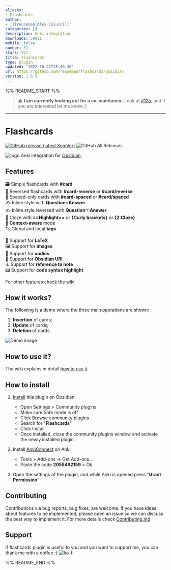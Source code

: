 ```yaml
---
aliases:
- Flashcards
author:
- '[[reuseman|Alex Colucci]]'
categories: []
description: Anki integration
downloads: 50811
mobile: false
number: 51
stars: 921
title: Flashcards
type: plugin
updated: '2022-10-21T18:40:36'
url: https://github.com/reuseman/flashcards-obsidian
version: 1.6.5
---
```


%% README_START %%

> :warning: **I am currently looking out for a co-maintainer.** Look at [#125](https://github.com/reuseman/flashcards-obsidian/issues/125), and if you are interested let me know :)
---

# Flashcards

[![GitHub release (latest SemVer)](https://img.shields.io/github/v/release/reuseman/flashcards-obsidian?style=for-the-badge&sort=semver)](https://github.com/reuseman/flashcards-obsidian/releases/latest)
![GitHub All Releases](https://img.shields.io/github/downloads/reuseman/flashcards-obsidian/total?style=for-the-badge)

![logo](https://raw.githubusercontent.com/reuseman/flashcards-obsidian/HEAD/logo.png)
Anki integration for [Obsidian](https://obsidian.md/).

## Features

🗃️ Simple flashcards with **#card**  
🎴 Reversed flashcards with **#card-reverse** or **#card/reverse**  
📅 Spaced-only cards with **#card-spaced** or **#card/spaced**  
✍️ Inline style with **Question::Answer**  
✍️ Inline style reversed with **Question:::Answer**  
📃 Cloze with **==Highlight==** or **{Curly brackets}** or  **{2:Cloze}**   
🧠 **Context-aware** mode  
🏷️ Global and local **tags**  

🔢 Support for **LaTeX**  
🖼️ Support for **images**  
🎤 Support for **audios**   
🔗 Support for **Obsidian URI**  
⚓ Support for **reference to note**  
📟 Support for **code syntax highlight**

For other features check the [wiki](https://github.com/reuseman/flashcards-obsidian/wiki).

## How it works?

The following is a demo where the three main operations are shown:

1. **Insertion** of cards;
2. **Update** of cards;
3. **Deletion** of cards.

![Demo image](https://raw.githubusercontent.com/reuseman/flashcards-obsidian/HEAD/docs/demo.gif)

## How to use it?

The wiki explains in detail [how to use it](https://github.com/reuseman/flashcards-obsidian/wiki).

## How to install

1. [Install](obsidian://show-plugin?id=flashcards-obsidian) this plugin on Obsidian:

   - Open Settings > Community plugins
   - Make sure Safe mode is off
   - Click Browse community plugins
   - Search for "**Flashcards**"
   - Click Install
   - Once installed, close the community plugins window and activate the newly installed plugin

2. Install [AnkiConnect](https://ankiweb.net/shared/info/2055492159) on Anki
   - Tools > Add-ons -> Get Add-ons...
   - Paste the code **2055492159** > Ok

3. Open the settings of the plugin, and while Anki is opened press "**Grant Permission**"

## Contributing
Contributions via bug reports, bug fixes, are welcome. If you have ideas about features to be implemented, please open an issue so we can discuss the best way to implement it. For more details check [Contributing.md](docs/CONTRIBUTING.md)

## Support
If flashcards plugin is useful to you and you want to support me, you can thank me with a coffee :)
[![ko-fi](https://ko-fi.com/img/githubbutton_sm.svg)](https://ko-fi.com/V7V0ABKAF)


%% README_END %%